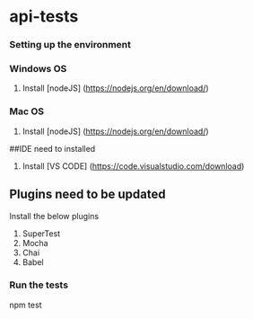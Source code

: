 # api-tests

### Setting up the environment

### Windows OS
1. Install [nodeJS] (https://nodejs.org/en/download/) 

### Mac OS
1. Install [nodeJS] (https://nodejs.org/en/download/)

##IDE need to installed
1. Install [VS CODE] (https://code.visualstudio.com/download)

## Plugins need to be updated

Install the below plugins
1. SuperTest
2. Mocha
3. Chai
4. Babel

### Run the tests

npm test
